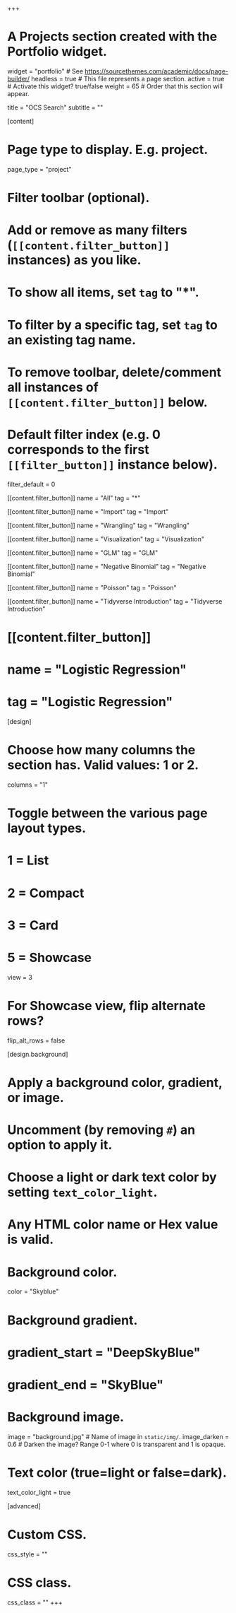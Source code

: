 +++
# A Projects section created with the Portfolio widget.
widget = "portfolio"  # See https://sourcethemes.com/academic/docs/page-builder/
headless = true  # This file represents a page section.
active = true  # Activate this widget? true/false
weight = 65  # Order that this section will appear.

title = "OCS Search"
subtitle = ""

[content]
  # Page type to display. E.g. project.
  page_type = "project"

  # Filter toolbar (optional).
  # Add or remove as many filters (`[[content.filter_button]]` instances) as you like.
  # To show all items, set `tag` to "*".
  # To filter by a specific tag, set `tag` to an existing tag name.
  # To remove toolbar, delete/comment all instances of `[[content.filter_button]]` below.

  # Default filter index (e.g. 0 corresponds to the first `[[filter_button]]` instance below).
  filter_default = 0

   [[content.filter_button]]
     name = "All"
     tag = "*"
  
   [[content.filter_button]]
     name = "Import"
     tag = "Import"
     
   [[content.filter_button]]
     name = "Wrangling"
     tag = "Wrangling"

   [[content.filter_button]]
     name = "Visualization"
     tag = "Visualization"


   [[content.filter_button]]
     name = "GLM"
     tag = "GLM"

  [[content.filter_button]]
     name = "Negative Binomial"
     tag = "Negative Binomial"
     
  [[content.filter_button]]
     name = "Poisson"
     tag =  "Poisson"
     
   [[content.filter_button]]
     name = "Tidyverse Introduction"
     tag = "Tidyverse Introduction"

  # [[content.filter_button]]
  #    name = "Logistic Regression"
  #    tag = "Logistic Regression"




 [design]
 #   Choose how many columns the section has. Valid values: 1 or 2.
   columns = "1"

  # Toggle between the various page layout types.
  #   1 = List
  #   2 = Compact
  #   3 = Card
  #   5 = Showcase
  view = 3

  # For Showcase view, flip alternate rows?
  flip_alt_rows = false

[design.background]
  # Apply a background color, gradient, or image.
  #   Uncomment (by removing `#`) an option to apply it.
  #   Choose a light or dark text color by setting `text_color_light`.
  #   Any HTML color name or Hex value is valid.

  # Background color.
   color = "Skyblue"

  # Background gradient.
  # gradient_start = "DeepSkyBlue"
  # gradient_end = "SkyBlue"

  # Background image.
   image = "background.jpg"  # Name of image in `static/img/`.
   image_darken = 0.6  # Darken the image? Range 0-1 where 0 is transparent and 1 is opaque.

  # Text color (true=light or false=dark).
   text_color_light = true

[advanced]
 # Custom CSS.
 css_style = ""

 # CSS class.
 css_class = ""
+++

